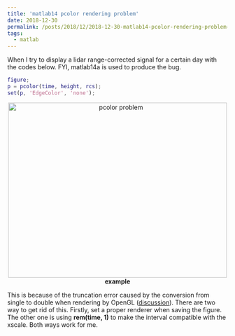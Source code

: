 ```yaml
---
title: 'matlab14 pcolor rendering problem'
date: 2018-12-30
permalink: /posts/2018/12/2018-12-30-matlab14-pcolor-rendering-problem-for-datenum-array/
tags:
  - matlab
---
```


When I try to display a lidar range-corrected signal for a certain day with the codes below. FYI, matlab14a is used to produce the bug.

```matlab
figure;
p = pcolor(time, height, rcs); 
set(p, 'EdgeColor', 'none');
```

<center>
<img src="{{site.url}}/images/pcolor_problem.png" alt="pcolor problem" width="500" height="400">
<br>
<b>
example
</b>
</center>

This is because of the truncation error caused by the conversion from single to double when rendering by OpenGL ([discussion](https://de.mathworks.com/matlabcentral/answers/215398-binning-problem-when-using-datenum-with-pcolor)). There are two way to get rid of this. Firstly, set a proper renderer when saving the figure. The other one is using **rem(time, 1)** to make the interval compatible with the xscale. Both ways work for me.